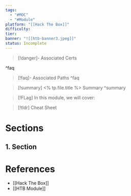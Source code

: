 ```yaml
---
tags:
  - "#MOC"
  - "#Module"
platform: "[[Hack The Box]]"
difficulty:
tier:
banner: "![[htb-banner3.jpeg]]"
status: Incomplete
---
```


> [!danger]- Associated Certs
> 
^faq

> [!faq]- Associated Paths
^faq

> [!summary] <% tp.file.title %> Summary
^summary

> [!FLag] In this module, we will cover:

>[!tldr] Cheat Sheet

# Sections
## 1. Section


# References
- [[Hack The Box]]
- [[HTB Module]]
